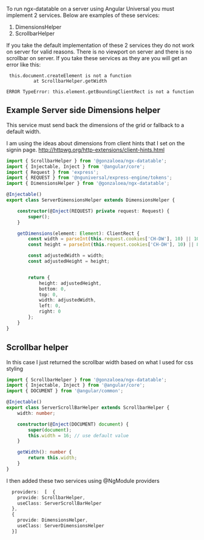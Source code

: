 
To run ngx-datatable on a server using Angular Universal you must implement 2 services. Below are examples of these
services:

1. DimensionsHelper
2. ScrollbarHelper


If you take the default implementation of these 2 services they do not work on server for valid reasons. There is no viewport on server and there is no scrollbar on server.  If you take these services as they are you will get an error like this:

```
 this.document.createElement is not a function
          at ScrollbarHelper.getWidth
```

```
ERROR TypeError: this.element.getBoundingClientRect is not a function
```

## Example Server side Dimensions helper

This service must send back the dimensions of the grid or fallback to a default width. 

I am using the ideas about dimensions from client hints that I set on the signin page.    http://httpwg.org/http-extensions/client-hints.html


```typescript
import { ScrollbarHelper } from '@gonzaloea/ngx-datatable';
import { Injectable, Inject } from '@angular/core';
import { Request } from 'express';
import { REQUEST } from '@nguniversal/express-engine/tokens';
import { DimensionsHelper } from '@gonzaloea/ngx-datatable';

@Injectable()
export class ServerDimensionsHelper extends DimensionsHelper {

    constructor(@Inject(REQUEST) private request: Request) {
        super();
    }

    getDimensions(element: Element): ClientRect {
        const width = parseInt(this.request.cookies['CH-DW'], 10) || 1000;
        const height = parseInt(this.request.cookies['CH-DH'], 10) || 800;

        const adjustedWidth = width;
        const adjustedHeight = height;


        return {
            height: adjustedHeight,
            bottom: 0,
            top: 0,
            width: adjustedWidth,
            left: 0,
            right: 0
        };
    }
}
```


## Scrollbar helper 

In this case I just returned the scrollbar width based on what I used for css styling

```typescript
import { ScrollbarHelper } from '@gonzaloea/ngx-datatable';
import { Injectable, Inject } from '@angular/core';
import { DOCUMENT } from '@angular/common';

@Injectable()
export class ServerScrollBarHelper extends ScrollbarHelper {
    width: number;

    constructor(@Inject(DOCUMENT) document) {
        super(document);
        this.width = 16; // use default value
    }

    getWidth(): number {
        return this.width;
    }
}
```

I then added these two services using @NgModule providers

```typescript
  providers:  [  {
    provide: ScrollbarHelper,
    useClass: ServerScrollBarHelper
  },
  {
    provide: DimensionsHelper,
    useClass: ServerDimensionsHelper
  }]
  ```

